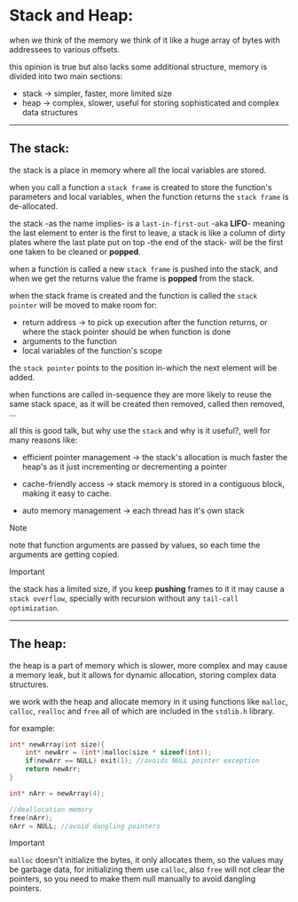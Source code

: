 # Stack and Heap:

when we think of the memory we think of it like a huge array of bytes with addressees to various offsets.

this opinion is true but also lacks some additional structure, memory is divided into two main sections:

- stack -> simpler, faster, more limited size
- heap -> complex, slower, useful for storing sophisticated and complex data structures

---

## The stack:

the stack is a place in memory where all the local variables are stored.

when you call a function a `stack frame` is created to store the function's parameters and local variables, when the function returns the `stack frame` is de-allocated.

the stack -as the name implies- is a `last-in-first-out` -aka **LIFO**- meaning the last element to enter is the first to leave, a stack is like a column of dirty plates where the last plate put on top -the end of the stack- will be the first one taken to be cleaned or **popped**.

when a function is called a new `stack frame` is pushed into the stack, and when we get the returns value the frame is **popped** from the stack.

when the stack frame is created and the function is called the `stack pointer` will be moved to make room for:

- return address -> to pick up execution after the function returns, or where the stack pointer should be when function is done
- arguments to the function
- local variables of the function's scope

the `stack pointer` points to the position in-which the next element will be added.

when functions are called in-sequence they are more likely to reuse the same stack space, as it will be created then removed, called then removed, ...

all this is good talk, but why use the `stack` and why is it useful?, well for many reasons like:

- efficient pointer management -> the stack's allocation is much faster the heap's as it just incrementing or decrementing a pointer

- cache-friendly access -> stack memory is stored in a contiguous block, making it easy to cache.

- auto memory management -> each thread has it's own stack

> [!NOTE]
> note that function arguments are passed by values, so each time the arguments are getting copied.

> [!IMPORTANT]
> the stack has a limited size, if you keep **pushing** frames to it it may cause a `stack overflow`, specially with recursion without any `tail-call optimization`.

---

## The heap:

the heap is a part of memory which is slower, more complex and may cause a memory leak, but it allows for dynamic allocation, storing complex data structures.

we work with the heap and allocate memory in it using functions like `malloc`, `calloc`, `realloc` and `free` all of which are included in the `stdlib.h` library.

for example:

```c
int* newArray(int size){
    int* newArr = (int*)malloc(size * sizeof(int));
    if(newArr == NULL) exit(1); //avoids NULL pointer exception
    return newArr;
}

int* nArr = newArray(4);

//deallocation memory
free(nArr);
nArr = NULL; //avoid dangling pointers
```

> [!IMPORTANT]
> `malloc` doesn't initialize the bytes, it only allocates them, so the values may be garbage data, for initializing them use `calloc`, also `free` will not clear the pointers, so you need to make them null manually to avoid dangling pointers.
